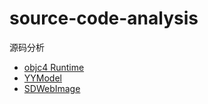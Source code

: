 # source-code-analysis

源码分析

- [objc4 Runtime](objc4/README.md)
- [YYModel](YYModel/README.md)
- [SDWebImage](SDWebImage/README.md)
